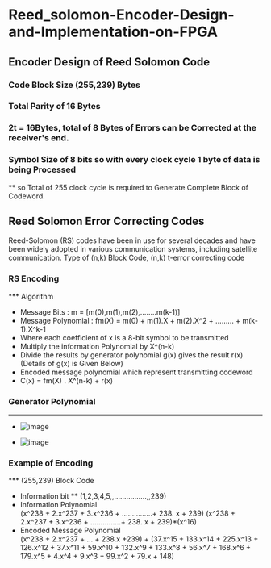 # Reed_solomon-Encoder-Design-and-Implementation-on-FPGA

## Encoder Design of Reed Solomon Code
### Code Block Size (255,239) Bytes
### Total Parity of 16 Bytes
### 2t = 16Bytes, total of 8 Bytes of Errors can be Corrected at the receiver's end.
### Symbol Size of 8 bits so with every clock cycle 1 byte of data is being Processed
** so Total of 255 clock cycle is required to Generate Complete Block of Codeword.

## Reed Solomon Error Correcting Codes

Reed-Solomon (RS) codes have been in use for several decades and have been widely adopted in various communication systems, including satellite communication.
Type of (n,k) Block Code, (n,k) t-error correcting code

### RS Encoding
*** Algorithm
* Message Bits  :  m = [m(0),m(1),m(2),……..m(k-1)]
* Message Polynomial  :  fm(X) = m(0) + m(1).X + m(2).X^2 + ……… + m(k-1).X^k-1
* Where each coefficient of x is a 8-bit symbol to be transmitted
* Multiply the information Polynomial by X^(n-k) 
* Divide the results by generator polynomial g(x) gives the result r(x)  (Details of g(x) is Given Below) 
* Encoded message polynomial which represent transmitting codeword
* C(x) = fm(X) . X^(n-k) + r(x) 


### Generator Polynomial
***
* ![image](https://github.com/Lucky8882/Reed_solomon-Encoder-Design-and-Implementation-on-FPGA/assets/35170092/a9f0d971-7989-43b5-b509-7bbd498f4141)

* ![image](https://github.com/Lucky8882/Reed_solomon-Encoder-Design-and-Implementation-on-FPGA/assets/35170092/387e8189-2a3c-43ba-a060-958527598489)


### Example of Encoding
***  (255,239) Block Code
* Information bit
** (1,2,3,4,5,,…………….,,239)
* Information Polynomial  
   (x^238 + 2.x^237 + 3.x^236 + ……………+ 238. x + 239)
   (x^238 + 2.x^237 + 3.x^236 + ……………+ 238. x + 239)*(x^16)
* Encoded Message Polynomial  
   (x^238 + 2.x^237 + … + 238.x +239) + 
   (37.x^15 + 133.x^14 + 225.x^13 + 126.x^12 + 37.x^11 + 59.x^10 + 132.x^9 + 133.x^8 + 56.x^7 + 168.x^6 + 179.x^5 + 4.x^4 + 9.x^3 + 99.x^2 + 79.x  + 148)



